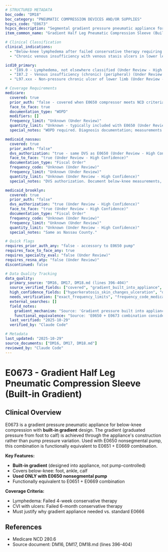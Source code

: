 ```yaml
---
# STRUCTURED METADATA
boc_code: "DM18"
boc_category: "PNEUMATIC COMPRESSION DEVICES AND/OR SUPPLIES"
hcpcs_code: "E0673"
hcpcs_description: "Segmental gradient pressure pneumatic appliance for use with pneumatic compressor, half leg"
item_common_name: "Gradient Half Leg Pneumatic Compression Sleeve (Built-in Gradient)"

# Clinical Classification
clinical_indications:
  - "Below-knee lymphedema after failed conservative therapy requiring gradient compression"
  - "Chronic venous insufficiency with venous stasis ulcers in lower leg after failed 6-month therapy requiring gradient compression"

icd10_primary:
  - "I89.0 - Lymphedema, not elsewhere classified (Under Review - High Confidence)"
  - "I87.2 - Venous insufficiency (chronic) (peripheral) (Under Review - High Confidence)"
  - "L97.xxx - Non-pressure chronic ulcer of lower limb (Under Review - High Confidence)"

# Coverage Requirements
medicare:
  covered: true
  prior_auth: "false - covered when E0650 compressor meets NCD criteria"
  face_to_face: true
  documentation_type: "WOPD"
  modifiers: []
  frequency_limit: "Unknown (Under Review)"
  quantity_limit: "Unknown - typically included with E0650 (Under Review - High Confidence)"
  special_notes: "WOPD required. Diagnosis documentation; measurements confirming persistence; conservative therapy failure (4 weeks lymphedema, 6 months CVI); symptoms/objective findings including hyperkeratosis, skin changes, or ulceration. Used with E0650 pump. E0650 + E0673 combination considered functionally equivalent to E0651 + E0669."

medicaid_nassau:
  covered: true
  prior_auth: "false"
  dvs_authorization: "true - same DVS as E0650 (Under Review - High Confidence)"
  face_to_face: "true (Under Review - High Confidence)"
  documentation_type: "Fiscal Order"
  frequency_code: "Unknown (Under Review)"
  frequency_limit: "Unknown (Under Review)"
  quantity_limit: "Unknown (Under Review - High Confidence)"
  special_notes: "DVS authorization. Document below-knee measurements, conservative therapy failures (specific garment grades, compliance, duration), clinical justification for gradient appliance. Used with E0650 pump only."

medicaid_brooklyn:
  covered: true
  prior_auth: "false"
  dvs_authorization: "true (Under Review - High Confidence)"
  face_to_face: "true (Under Review - High Confidence)"
  documentation_type: "Fiscal Order"
  frequency_code: "Unknown (Under Review)"
  frequency_limit: "Unknown (Under Review)"
  quantity_limit: "Unknown (Under Review - High Confidence)"
  special_notes: "Same as Nassau County."

# Quick flags
requires_prior_auth_any: "false - accessory to E0650 pump"
requires_face_to_face_any: true
requires_specialty_eval: "false (Under Review)"
requires_resna_atp: "false (Under Review)"
discontinued: false

# Data Quality Tracking
data_quality:
  primary_source: "DM16, DM17, DM18.md (lines 396-404)"
  source_verified_fields: ["covered", "gradient_built_into_appliance", "used_with_e0650_only", "wopd_required", "lymphedema_4week_failure", "cvi_6month_failure", "functionally_equivalent_to_e0651_plus_e0669"]
  high_confidence_fields: ["hyperkeratosis_skin_changes_ulceration", "dvs_authorization_medicaid", "quantity_included_with_pump"]
  needs_verification: ["exact_frequency_limits", "frequency_code_medicaid"]
  external_searches: []
  field_notes:
    gradient_mechanism: "Source: 'Gradient pressure built into appliance design, used with non-segmented pump.' Built-in gradient feature."
    functional_equivalence: "Source: 'E0650 + E0673 combination considered functionally equivalent to E0651 + E0669.' Alternative to segmented pump/appliance combination."
  last_verified: "2025-10-29"
  verified_by: "Claude Code"

# Metadata
last_updated: "2025-10-29"
source_documents: ["DM16, DM17, DM18.md"]
reviewed_by: "Claude Code"
---
```


# E0673 - Gradient Half Leg Pneumatic Compression Sleeve (Built-in Gradient)

## Clinical Overview

E0673 is a gradient pressure pneumatic appliance for below-knee compression with **built-in gradient** design. The gradient (graduated pressure from foot to calf) is achieved through the appliance's construction rather than pump pressure variation. Used with E0650 nonsegmental pump, this combination is functionally equivalent to E0651 + E0669 combination.

**Key Features:**
- **Built-in gradient** (designed into appliance, not pump-controlled)
- Covers below-knee: foot, ankle, calf
- **Used ONLY with E0650 nonsegmental pump**
- Functionally equivalent to E0651 + E0669 combination

**Coverage Criteria:**
- Lymphedema: Failed 4-week conservative therapy
- CVI with ulcers: Failed 6-month conservative therapy
- Must justify why gradient appliance needed vs. standard E0666

## References

- Medicare NCD 280.6
- Source document: DM16, DM17, DM18.md (lines 396-404)
